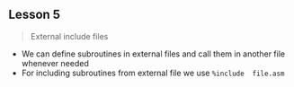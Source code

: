 ## Lesson 5
> External include files

- We can define subroutines in external files and call them in another file whenever needed
- For including subroutines from external file we use `%include  file.asm`
